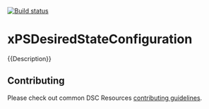 [![Build status](https://ci.appveyor.com/api/projects/status/s35s7sxuyym8yu6c/branch/master?svg=true)](https://ci.appveyor.com/project/PowerShell/xpsdesiredstateconfiguration/branch/master)

# xPSDesiredStateConfiguration

{{Description}}

## Contributing
Please check out common DSC Resources [contributing guidelines](https://github.com/PowerShell/DscResource.Kit/blob/master/CONTRIBUTING.md).
